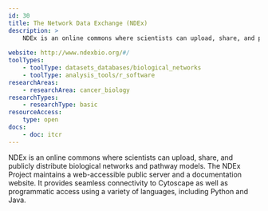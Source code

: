 ```yaml
---
id: 30
title: The Network Data Exchange (NDEx)
description: >
    NDEx is an online commons where scientists can upload, share, and publicly distribute biological networks and pathway models.
    
website: http://www.ndexbio.org/#/
toolTypes:
    - toolType: datasets_databases/biological_networks
    - toolType: analysis_tools/r_software
researchAreas:
    - researchArea: cancer_biology
researchTypes:
    - researchType: basic
resourceAccess:
    type: open
docs:
    - doc: itcr      
---
```

NDEx is an online commons where scientists can upload, share, and publicly distribute biological networks and pathway models. The NDEx Project maintains a web-accessible public server and a documentation website. It provides seamless connectivity to Cytoscape as well as programmatic access using a variety of languages, including Python and Java.